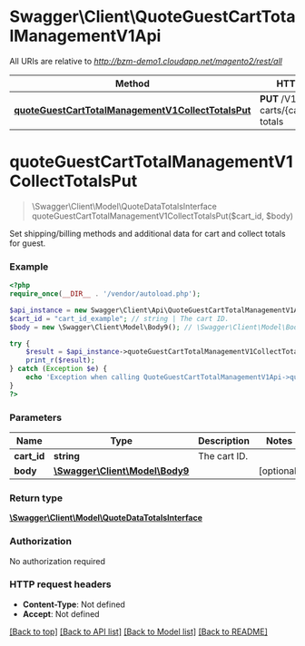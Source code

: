# Swagger\Client\QuoteGuestCartTotalManagementV1Api

All URIs are relative to *http://bzm-demo1.cloudapp.net/magento2/rest/all*

Method | HTTP request | Description
------------- | ------------- | -------------
[**quoteGuestCartTotalManagementV1CollectTotalsPut**](QuoteGuestCartTotalManagementV1Api.md#quoteGuestCartTotalManagementV1CollectTotalsPut) | **PUT** /V1/guest-carts/{cartId}/collect-totals | 


# **quoteGuestCartTotalManagementV1CollectTotalsPut**
> \Swagger\Client\Model\QuoteDataTotalsInterface quoteGuestCartTotalManagementV1CollectTotalsPut($cart_id, $body)



Set shipping/billing methods and additional data for cart and collect totals for guest.

### Example
```php
<?php
require_once(__DIR__ . '/vendor/autoload.php');

$api_instance = new Swagger\Client\Api\QuoteGuestCartTotalManagementV1Api();
$cart_id = "cart_id_example"; // string | The cart ID.
$body = new \Swagger\Client\Model\Body9(); // \Swagger\Client\Model\Body9 | 

try {
    $result = $api_instance->quoteGuestCartTotalManagementV1CollectTotalsPut($cart_id, $body);
    print_r($result);
} catch (Exception $e) {
    echo 'Exception when calling QuoteGuestCartTotalManagementV1Api->quoteGuestCartTotalManagementV1CollectTotalsPut: ', $e->getMessage(), PHP_EOL;
}
?>
```

### Parameters

Name | Type | Description  | Notes
------------- | ------------- | ------------- | -------------
 **cart_id** | **string**| The cart ID. |
 **body** | [**\Swagger\Client\Model\Body9**](../Model/\Swagger\Client\Model\Body9.md)|  | [optional]

### Return type

[**\Swagger\Client\Model\QuoteDataTotalsInterface**](../Model/QuoteDataTotalsInterface.md)

### Authorization

No authorization required

### HTTP request headers

 - **Content-Type**: Not defined
 - **Accept**: Not defined

[[Back to top]](#) [[Back to API list]](../../README.md#documentation-for-api-endpoints) [[Back to Model list]](../../README.md#documentation-for-models) [[Back to README]](../../README.md)

